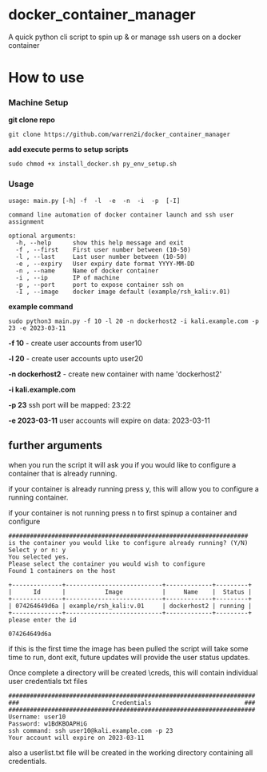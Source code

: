 # docker_container_manager
A quick python cli script to spin up &amp; or manage ssh users on a docker container

# How to use

### Machine Setup
**git clone repo**
```
git clone https://github.com/warren2i/docker_container_manager
```

**add execute perms to setup scripts**
```commandline
sudo chmod +x install_docker.sh py_env_setup.sh
```

### Usage

```commandline
usage: main.py [-h] -f  -l  -e  -n  -i  -p  [-I]

command line automation of docker container launch and ssh user assignment

optional arguments:
  -h, --help      show this help message and exit
  -f , --first    First user number between (10-50)
  -l , --last     Last user number between (10-50)
  -e , --expiry   User expiry date format YYYY-MM-DD
  -n , --name     Name of docker container
  -i , --ip       IP of machine
  -p , --port     port to expose container ssh on
  -I , --image    docker image default (example/rsh_kali:v.01)

```

**example command**

```commandline
sudo python3 main.py -f 10 -l 20 -n dockerhost2 -i kali.example.com -p 23 -e 2023-03-11
```

**-f 10** - create user accounts from user10

**-l 20** - create user accounts upto user20

**-n dockerhost2** - create new container with name 'dockerhost2'

**-i kali.example.com**

**-p 23** ssh port will be mapped: 23:22

**-e 2023-03-11** user accounts will expire on data: 2023-03-11

## further arguments
when you run the script it will ask you if you would like to configure a container that is already running.

if your container is already running press y, this will allow you to configure a running container.

if your container is not running press n to first spinup a container and configure

```commandline
###################################################################
is the container you would like to configure already running? (Y/N)
Select y or n: y
You selected yes.
Please select the container you would wish to configure
Found 1 containers on the host

+--------------+---------------------------+-------------+---------+
|      Id      |           Image           |     Name    |  Status |
+--------------+---------------------------+-------------+---------+
| 074264649d6a | example/rsh_kali:v.01     | dockerhost2 | running |
+--------------+---------------------------+-------------+---------+
please enter the id

074264649d6a

```

if this is the first time the image has been pulled the script will take some time to run, dont exit, future updates will provide the user status updates.

Once complete a directory will be created \creds, this will contain individual user credentials txt files

```commandline
#####################################################################
###                          Credentials                          ###
#####################################################################
Username: user10
Password: w1BdKBOAPHiG
ssh command: ssh user10@kali.example.com -p 23
Your account will expire on 2023-03-11
```
also a userlist.txt file will be created in the working directory containing all credentials.
